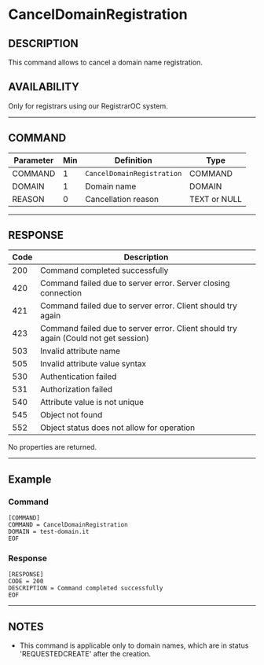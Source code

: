# CancelDomainRegistration

## DESCRIPTION
This command allows to cancel a domain name registration.

## AVAILABILITY
Only for registrars using our RegistrarOC system.

----
## COMMAND

Parameter | Min | Definition | Type
---- | ---- | ---- | ----
COMMAND | 1 | `CancelDomainRegistration` | COMMAND
DOMAIN | 1 | Domain name | DOMAIN
REASON | 0 | Cancellation reason | TEXT or NULL

----
## RESPONSE

Code | Description
---- | ----
200 | Command completed successfully
420 | Command failed due to server error. Server closing connection
421 | Command failed due to server error. Client should try again
423 | Command failed due to server error. Client should try again (Could not get session)
503 | Invalid attribute name
505 | Invalid attribute value syntax
530 | Authentication failed
531 | Authorization failed
540 | Attribute value is not unique
545 | Object not found
552 | Object status does not allow for operation

No properties are returned.

----
## Example

### Command

```
[COMMAND]
COMMAND = CancelDomainRegistration
DOMAIN = test-domain.it
EOF
```
### Response

```
[RESPONSE]
CODE = 200
DESCRIPTION = Command completed successfully
EOF
```

----
## NOTES

* This command is applicable only to domain names, which are in status 'REQUESTEDCREATE' after the creation.
